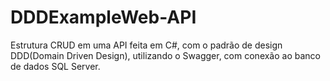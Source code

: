 # DDDExampleWeb-API

Estrutura CRUD em uma API feita em C#, com o padrão de design DDD(Domain Driven Design), utilizando o Swagger, com conexão ao banco de dados SQL Server.
